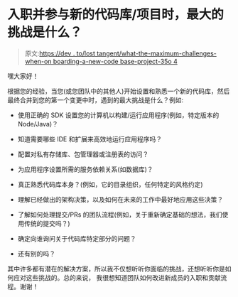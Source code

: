 # 入职并参与新的代码库/项目时，最大的挑战是什么？

> 原文:[https://dev . to/lost tangent/what-the-maximum-challenges-when-on boarding-a-new-code base-project-35o 4](https://dev.to/lostintangent/what-are-the-biggest-challenges-when-onboarding-to-a-new-codebase-project-35o4)

嘿大家好！

根据您的经验，当您(或您团队中的其他人)开始设置和熟悉一个新的代码库，然后最终合并到您的第一个变更中时，遇到的最大挑战是什么？例如:

*   使用正确的 SDK 设置您的计算机以构建/运行应用程序(例如，特定版本的 Node/Java)？

*   知道需要哪些 IDE 和扩展来高效地运行应用程序吗？

*   配置对私有存储库、包管理器或注册表的访问？

*   为应用程序设置所需的服务依赖关系(如数据库)？

*   真正熟悉代码库本身？(例如，它的目录组织，任何特定的风格约定)

*   理解已经做出的架构决策，以及如何在未来的工作中最好地应用这些决策？

*   了解如何处理提交/PRs 的团队流程(例如，关于重新确定基础的想法，我们使用传统的提交吗？)

*   确定向谁询问关于代码库特定部分的问题？

*   还有别的吗？

其中许多都有潜在的解决方案，所以我不仅想听听你面临的挑战，还想听听你是如何应对这些挑战的。总的来说，
我很想知道团队如何改进新成员的入职和贡献流程。谢谢！